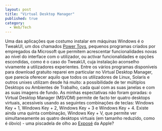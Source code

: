```yaml
---
layout: post
title: "Virtual Desktop Manager"
published: true
category:
  - Web/Tech
---
```


Uma das aplicações que costumo instalar em máquinas Windows é o TweakUI,
um dos chamados [Power Toys], pequenos programas criados por empregados
da Microsoft que permitem acrescentar funcionalidades novas ao nível do
interface com o utilizador, ou activar funcionalidades e opções
escondidas, como é o caso do TweakUI, cuja instalação aconselho
vivamente a utilizadores experientes. Entre os vários programas
disponíveis para download gratuito reparei em particular no Virtual
Desktop Manager, que parecia oferecer aquilo que todos os utilizadores
de Linux, Solaris e outros unixes utilizam desde há muito: a
possibilidade de ter múltiplos Desktops ou Ambientes de Trabalho, cada
qual com as suas janelas e com as suas imagens de fundo. As minhas
espectativas não foram goradas: o Virtual Desktop Manager (MSVDM)
permite de facto ter quatro desktops virtuais, acessíveis usando as
seguintes combinações de teclas: Windows Key + 1, Windows Key + 2,
Windows Key + 3 e Windows Key + 4. Existe ainda uma quinta combinação,
Windows Key + V, que permite ver simultaneamente as quatro desktops
virtuais (em tamanho reduzido, como é óbvio) - uma piscadela de olho ao
[Exposé] da Apple?

  [Power Toys]: http://www.microsoft.com/windowsxp/pro/downloads/powertoys.asp
  [Exposé]: http://www.apple.com/macosx/features/expose/
